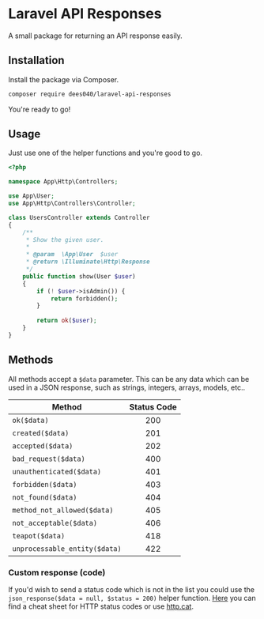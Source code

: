 # Laravel API Responses

A small package for returning an API response easily.

## Installation

Install the package via Composer.

```bash
composer require dees040/laravel-api-responses
```

You're ready to go!

## Usage

Just use one of the helper functions and you're good to go.

```php
<?php

namespace App\Http\Controllers;

use App\User;
use App\Http\Controllers\Controller;

class UsersController extends Controller
{
    /**
     * Show the given user.
     *
     * @param  \App\User  $user
     * @return \Illuminate\Http\Response
     */
    public function show(User $user)
    {
        if (! $user->isAdmin()) {
            return forbidden();
        }
        
        return ok($user);
    }
}
```

## Methods

All methods accept a `$data` parameter. This can be any data which can be used in a JSON response, such as strings, integers, arrays, models, etc..

| Method                        | Status Code   |
| ----------------------------- |:-------------:|
| `ok($data)`                   | 200           |
| `created($data)`              | 201           |
| `accepted($data)`             | 202           |
| `bad_request($data)`          | 400           |
| `unauthenticated($data)`      | 401           |
| `forbidden($data)`            | 403           |
| `not_found($data)`            | 404           |
| `method_not_allowed($data)`   | 405           |
| `not_acceptable($data)`       | 406           |
| `teapot($data)`               | 418           |
| `unprocessable_entity($data)` | 422           |

### Custom response (code)

If you'd wish to send a status code which is not in the list you could use the `json_response($data = null, $status = 200)` helper function. [Here](https://www.cheatography.com/kstep/cheat-sheets/http-status-codes/) you can find a cheat sheet for HTTP status codes or use [http.cat](https://http.cat).